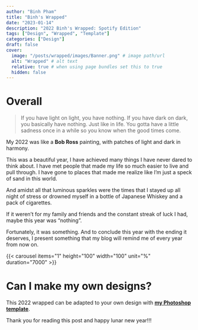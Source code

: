 ```yaml
---
author: "Binh Pham"
title: "Binh's Wrapped"
date: "2023-01-14"
description: "2022 Binh's Wrapped: Spotify Edition"
tags: ["Design", "Wrapped", "Template"]
categories: ["Design"]
draft: false
cover:
  image: "/posts/wrapped/images/Banner.png" # image path/url
  alt: "Wrapped" # alt text
  relative: true # when using page bundles set this to true
  hidden: false
---
```


# Overall

> If you have light on light, you have nothing. If you have dark on dark, you basically have nothing. Just like in life. You gotta have a little sadness once in a while so you know when the good times come.

My 2022 was like a **Bob Ross** painting, with patches of light and dark in harmony.

This was a beautiful year, I have achieved many things I have never dared to think about. I have met people that made my life so much easier to live and pull through. I have gone to places that made me realize like I’m just a speck of sand in this world.

And amidst all that luminous sparkles were the times that I stayed up all night of stress or drowned myself in a bottle of Japanese Whiskey and a pack of cigarettes.

If it weren’t for my family and friends and the constant streak of luck I had, maybe this year was “nothing”.

Fortunately, it was something. And to conclude this year with the ending it deserves, I present something that my blog will remind me of every year from now on.

{{< carousel items="1" height="100" width="100" unit="%" duration="7000" >}}

# Can I make my own designs?

This 2022 wrapped can be adapted to your own design with [**my Photoshop template**](/wrapped).

Thank you for reading this post and happy lunar new year!!!

